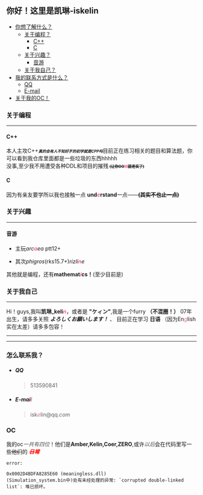 ## 你好！这里是凯琳-iskelin
- [你想了解什么？]()
    - [关于编程？](#关于编程)
        - [C++](#c)
        - [C](#c-1)
    - [关于兴趣？](#关于兴趣)
        - [音游](#音游)
    - [关于我自己？](#关于我自己)
- [我的联系方式是什么？]()
    - [QQ](#QQ)
    - [E-mail](#e-mail)
- [关于我的OC！](#OC)

### 关于编程
---
#### C++
本人主攻C++<span style="font-size: 10px;">***真的会有人不知好歹的初学就是CPP吗***</span>目前正在练习相关的题目和算法题，你可以看到我仓库里面都是一些垃圾的东西hhhhh \
没事,至少我不用遭受各种DDL和项目的摧残<span style="font-size: 10px;">
**~~(让你OO~~<span style="color: #ff5c93;">M</span>~~就老实了)~~**

#### C
因为有亲友要学所以我也接触一点 **und<span style="color: #ff5c93;">*e*</span>rstand**一点——**~~(其实不也止一点)~~**

### 关于兴趣
---
#### 音游
*   主玩*arc<span style="color: #ff5c93;">**a**</span>ea* ptt12+

*   其次*phigros*(rks15.7+)*rizli<span style="color: #ff5c93;">**n**</span>e*


其他就是编程，还有**mathemat<span style="color: #ff5c93;">*i*</span>cs！**(至少目前是)

### 关于我自己
---
Hi！guys,我叫**凯琳_keli<span style="color: #ff5c93;">*n*</span>**，或者是
**"ケィン"**,我是一个furry **（不混圈！）** 07年出生，请多多关照 ***よろしくお願いします！***
、
目前正在学习 **日语** （因为En<span style="color: #ff5c93;">*g*</span>lish实在太差）请多多包容！
***
***
### 怎么联系我？
- ##### QQ    
    > 513590841
- ##### E-mai<span style="color: #ff5c93;">*l*</span>
    > isk<span style="color: #ff5c93;">*e*</span>lin@qq<span style="color">*.com*</span>

### OC
我的oc<span style="color: #555555;">*一共有四位*</span>！他们是**Amber,Kelin,Coer,ZERO**,或许<span style="color: #555555;">*以后*</span>会在代码里写一些~~他们~~的
<span style="color:rgb(255, 0, 0);">***~~日常~~***</span>




 `error:`
```
0x0002D4BDFA8285E60 (meaningless.dll) 
(Simulation_system.bin中)处有未经处理的异常: `corrupted double-linked list`: 堆已损坏。
```